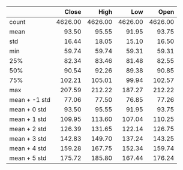 |               |   Close |    High |     Low |    Open |
|:--------------|--------:|--------:|--------:|--------:|
| count         | 4626.00 | 4626.00 | 4626.00 | 4626.00 |
| mean          |   93.50 |   95.55 |   91.95 |   93.75 |
| std           |   16.44 |   18.05 |   15.10 |   16.50 |
| min           |   59.74 |   59.74 |   59.31 |   59.31 |
| 25%           |   82.34 |   83.46 |   81.48 |   82.55 |
| 50%           |   90.54 |   92.26 |   89.38 |   90.85 |
| 75%           |  102.21 |  105.01 |   99.94 |  102.57 |
| max           |  207.59 |  212.22 |  187.27 |  212.22 |
| mean + -1 std |   77.06 |   77.50 |   76.85 |   77.26 |
| mean + 0 std  |   93.50 |   95.55 |   91.95 |   93.75 |
| mean + 1 std  |  109.95 |  113.60 |  107.04 |  110.25 |
| mean + 2 std  |  126.39 |  131.65 |  122.14 |  126.75 |
| mean + 3 std  |  142.83 |  149.70 |  137.24 |  143.25 |
| mean + 4 std  |  159.28 |  167.75 |  152.34 |  159.74 |
| mean + 5 std  |  175.72 |  185.80 |  167.44 |  176.24 |